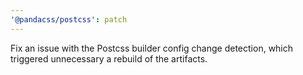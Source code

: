 ```yaml
---
'@pandacss/postcss': patch
---
```


Fix an issue with the Postcss builder config change detection, which triggered unnecessary a rebuild of the artifacts.
